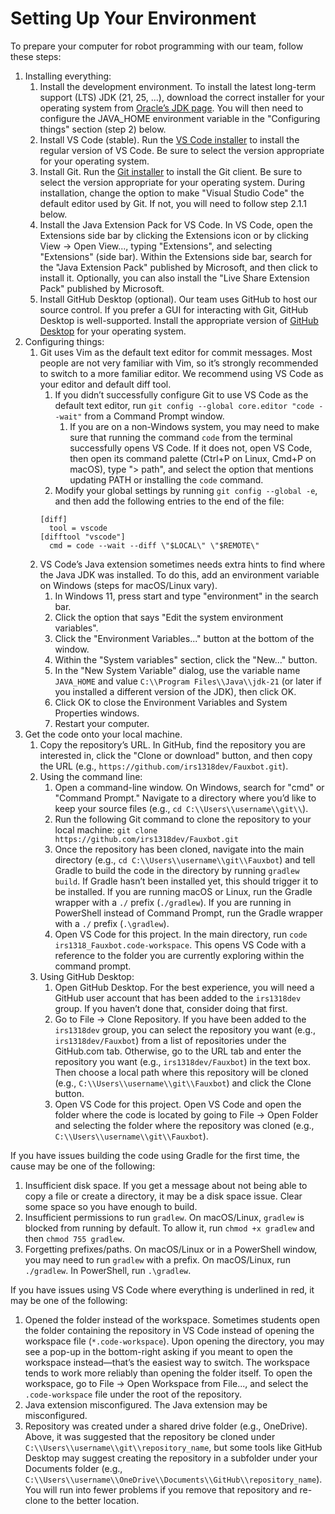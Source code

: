 # Setting Up Your Environment

To prepare your computer for robot programming with our team, follow these steps:

1. Installing everything:
    1. Install the development environment. To install the latest long-term support (LTS) JDK (21, 25, ...), download the correct installer for your operating system from [Oracle’s JDK page](https://www.oracle.com/java/technologies/downloads/). You will then need to configure the JAVA_HOME environment variable in the "Configuring things" section (step 2) below.
    2. Install VS Code (stable). Run the [VS Code installer](https://code.visualstudio.com/) to install the regular version of VS Code. Be sure to select the version appropriate for your operating system.
    3. Install Git. Run the [Git installer](https://git-scm.com/downloads) to install the Git client. Be sure to select the version appropriate for your operating system. During installation, change the option to make "Visual Studio Code" the default editor used by Git. If not, you will need to follow step 2.1.1 below.
    4. Install the Java Extension Pack for VS Code. In VS Code, open the Extensions side bar by clicking the Extensions icon or by clicking View → Open View..., typing "Extensions", and selecting "Extensions" (side bar). Within the Extensions side bar, search for the "Java Extension Pack" published by Microsoft, and then click to install it. Optionally, you can also install the "Live Share Extension Pack" published by Microsoft.
    5. Install GitHub Desktop (optional). Our team uses GitHub to host our source control. If you prefer a GUI for interacting with Git, GitHub Desktop is well-supported. Install the appropriate version of [GitHub Desktop](https://desktop.github.com/) for your operating system.
2. Configuring things:
    1. Git uses Vim as the default text editor for commit messages. Most people are not very familiar with Vim, so it’s strongly recommended to switch to a more familiar editor. We recommend using VS Code as your editor and default diff tool.
        1. If you didn’t successfully configure Git to use VS Code as the default text editor, run `git config --global core.editor "code --wait"` from a Command Prompt window.
            1. If you are on a non-Windows system, you may need to make sure that running the command `code` from the terminal successfully opens VS Code. If it does not, open VS Code, then open its command palette (Ctrl+P on Linux, Cmd+P on macOS), type "> path", and select the option that mentions updating PATH or installing the `code` command.
        2. Modify your global settings by running `git config --global -e`, and then add the following entries to the end of the file:
        ```
        [diff]
          tool = vscode
        [difftool "vscode"]
          cmd = code --wait --diff \"$LOCAL\" \"$REMOTE\"
        ```
    2. VS Code’s Java extension sometimes needs extra hints to find where the Java JDK was installed. To do this, add an environment variable on Windows (steps for macOS/Linux vary).
        1. In Windows 11, press start and type "environment" in the search bar.
        2. Click the option that says "Edit the system environment variables".
        3. Click the "Environment Variables..." button at the bottom of the window.
        4. Within the "System variables" section, click the "New..." button.
        5. In the "New System Variable" dialog, use the variable name `JAVA_HOME` and value `C:\\Program Files\\Java\\jdk-21` (or later if you installed a different version of the JDK), then click OK.
        6. Click OK to close the Environment Variables and System Properties windows.
        7. Restart your computer.
3. Get the code onto your local machine.
    1. Copy the repository’s URL. In GitHub, find the repository you are interested in, click the "Clone or download" button, and then copy the URL (e.g., `https://github.com/irs1318dev/Fauxbot.git`).
    2. Using the command line:
        1. Open a command-line window. On Windows, search for "cmd" or "Command Prompt." Navigate to a directory where you’d like to keep your source files (e.g., `cd C:\\Users\\username\\git\\`).
        2. Run the following Git command to clone the repository to your local machine: `git clone https://github.com/irs1318dev/Fauxbot.git`
        3. Once the repository has been cloned, navigate into the main directory (e.g., `cd C:\\Users\\username\\git\\Fauxbot`) and tell Gradle to build the code in the directory by running `gradlew build`. If Gradle hasn’t been installed yet, this should trigger it to be installed. If you are running macOS or Linux, run the Gradle wrapper with a `./` prefix (`./gradlew`). If you are running in PowerShell instead of Command Prompt, run the Gradle wrapper with a `./` prefix (`.\gradlew`).
        4. Open VS Code for this project. In the main directory, run `code irs1318_Fauxbot.code-workspace`. This opens VS Code with a reference to the folder you are currently exploring within the command prompt.
    3. Using GitHub Desktop:
        1. Open GitHub Desktop. For the best experience, you will need a GitHub user account that has been added to the `irs1318dev` group. If you haven’t done that, consider doing that first.
        2. Go to File → Clone Repository. If you have been added to the `irs1318dev` group, you can select the repository you want (e.g., `irs1318dev/Fauxbot`) from a list of repositories under the GitHub.com tab. Otherwise, go to the URL tab and enter the repository you want (e.g., `irs1318dev/Fauxbot`) in the text box. Then choose a local path where this repository will be cloned (e.g., `C:\\Users\\username\\git\\Fauxbot`) and click the Clone button.
        3. Open VS Code for this project. Open VS Code and open the folder where the code is located by going to File → Open Folder and selecting the folder where the repository was cloned (e.g., `C:\\Users\\username\\git\\Fauxbot`).

If you have issues building the code using Gradle for the first time, the cause may be one of the following:

1. Insufficient disk space. If you get a message about not being able to copy a file or create a directory, it may be a disk space issue. Clear some space so you have enough to build.
2. Insufficient permissions to run `gradlew`. On macOS/Linux, `gradlew` is blocked from running by default. To allow it, run `chmod +x gradlew` and then `chmod 755 gradlew`.
3. Forgetting prefixes/paths. On macOS/Linux or in a PowerShell window, you may need to run `gradlew` with a prefix. On macOS/Linux, run `./gradlew`. In PowerShell, run `.\gradlew`.

If you have issues using VS Code where everything is underlined in red, it may be one of the following:

1. Opened the folder instead of the workspace. Sometimes students open the folder containing the repository in VS Code instead of opening the workspace file (`*.code-workspace`). Upon opening the directory, you may see a pop-up in the bottom-right asking if you meant to open the workspace instead—that’s the easiest way to switch. The workspace tends to work more reliably than opening the folder itself. To open the workspace, go to File → Open Workspace from File..., and select the `.code-workspace` file under the root of the repository.
2. Java extension misconfigured. The Java extension may be misconfigured.
3. Repository was created under a shared drive folder (e.g., OneDrive). Above, it was suggested that the repository be cloned under `C:\\Users\\username\\git\\repository_name`, but some tools like GitHub Desktop may suggest creating the repository in a subfolder under your Documents folder (e.g., `C:\\Users\\username\\OneDrive\\Documents\\GitHub\\repository_name`). You will run into fewer problems if you remove that repository and re-clone to the better location.
